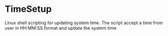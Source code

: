 # TimeSetup
Linux shell scripting for updating system time. The script accept a time from user in HH:MM:SS format and update the system time
